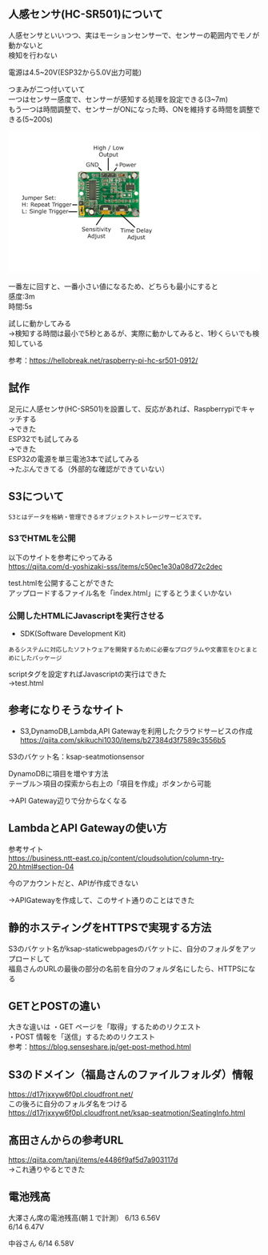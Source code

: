 ## 人感センサ(HC-SR501)について

人感センサといいつつ、実はモーションセンサーで、センサーの範囲内でモノが動かないと  
検知を行わない  

電源は4.5~20V(ESP32から5.0V出力可能)

つまみが二つ付いていて  
一つはセンサー感度で、センサーが感知する処理を設定できる(3~7m)  
もう一つは時間調整で、センサーがONになった時、ONを維持する時間を調整できる(5~200s)  

![A](./img/HC-SR501datesheet.png) 

一番左に回すと、一番小さい値になるため、どちらも最小にすると  
感度:3m  
時間:5s 

試しに動かしてみる  
→検知する時間は最小で5秒とあるが、実際に動かしてみると、1秒くらいでも検知している  

参考：https://hellobreak.net/raspberry-pi-hc-sr501-0912/  

## 試作  

足元に人感センサ(HC-SR501)を設置して、反応があれば、Raspberrypiでキャッチする  
→できた  
ESP32でも試してみる  
→できた  
ESP32の電源を単三電池3本で試してみる  
→たぶんできてる（外部的な確認ができていない）  

## S3について  

```
S3とはデータを格納・管理できるオブジェクトストレージサービスです。
```

### S3でHTMLを公開  

以下のサイトを参考にやってみる  
https://qiita.com/d-yoshizaki-sss/items/c50ec1e30a08d72c2dec

test.htmlを公開することができた  
アップロードするファイル名を「index.html」にするとうまくいかない  

### 公開したHTMLにJavascriptを実行させる  

- SDK(Software Development Kit)
```
あるシステムに対応したソフトウェアを開発するために必要なプログラムや文書窓をひとまとめにしたパッケージ
```

scriptタグを設定すればJavascriptの実行はできた  
→test.html


## 参考になりそうなサイト  

- S3,DynamoDB,Lambda,API Gatewayを利用したクラウドサービスの作成  
https://qiita.com/skikuchi1030/items/b27384d3f7589c3556b5  

S3のバケット名：ksap-seatmotionsensor  

DynamoDBに項目を増やす方法  
テーブル＞項目の探索から右上の「項目を作成」ボタンから可能  

→API Gateway辺りで分からなくなる  

## LambdaとAPI Gatewayの使い方  

参考サイト  
https://business.ntt-east.co.jp/content/cloudsolution/column-try-20.html#section-04  

今のアカウントだと、APIが作成できない  

→APIGatewayを作成して、このサイト通りのことはできた  

## 静的ホスティングをHTTPSで実現する方法  
S3のバケット名がksap-staticwebpagesのバケットに、自分のフォルダをアップロードして  
福島さんのURLの最後の部分の名前を自分のフォルダ名にしたら、HTTPSになる

## GETとPOSTの違い  
大きな違いは 
・GET  ページを「取得」するためのリクエスト  
・POST 情報を「送信」するためのリクエスト  
参考：https://blog.senseshare.jp/get-post-method.html  

## S3のドメイン（福島さんのファイルフォルダ）情報  
https://d17rjxxyw6f0pl.cloudfront.net/  
この後ろに自分のフォルダ名をつける  
https://d17rjxxyw6f0pl.cloudfront.net/ksap-seatmotion/SeatingInfo.html

## 髙田さんからの参考URL  
https://qiita.com/tanj/items/e4486f9af5d7a903117d  
→これ通りやるとできた  

## 電池残高
大澤さん席の電池残高(朝１で計測）
6/13 6.56V  
6/14 6.47V  

中谷さん
6/14 6.58V